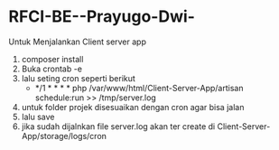 # RFCI-BE--Prayugo-Dwi-

Untuk Menjalankan Client server app

1. composer install
2. Buka crontab -e
3. lalu seting cron seperti berikut
    - */1 * * * * php /var/www/html/Client-Server-App/artisan schedule:run >> /tmp/server.log
4. untuk folder projek disesuaikan dengan cron agar bisa jalan
5. lalu save
6. jika sudah dijalnkan file server.log akan ter create di Client-Server-App/storage/logs/cron
